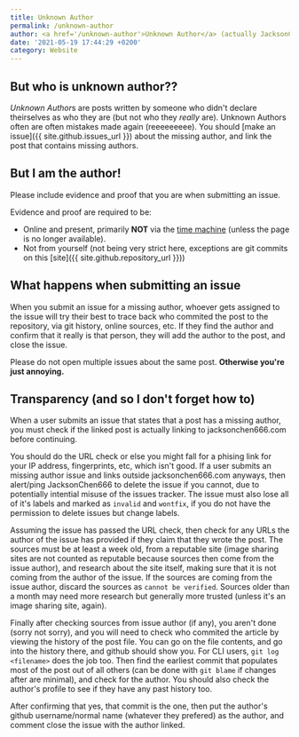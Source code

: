 ```yaml
---
title: Unknown Author
permalink: /unknown-author
author: <a href='/unknown-author'>Unknown Author</a> (actually JacksonChen666)
date: '2021-05-19 17:44:29 +0200'
category: Website
---
```

## But who is unknown author??
*Unknown Author*s are posts written by someone who didn't declare theirselves as who they are (but not who they *really* are).
Unknown Authors often are often mistakes made again (reeeeeeeee). You should [make an issue]({{ site.github.issues_url }}) about the missing author, and link the post that contains missing authors.

## But I am the author!
Please include evidence and proof that you are when submitting an issue.

Evidence and proof are required to be:
- Online and present, primarily **NOT** via the [time machine](https://web.archive.org) (unless the page is no longer available).
- Not from yourself (not being very strict here, exceptions are git commits on this [site]({{ site.github.repository_url }}))

## What happens when submitting an issue
When you submit an issue for a missing author, whoever gets assigned to the issue will try their best to trace back who commited the post to the repository, via git history, online sources, etc.
If they find the author and confirm that it really is that person, they will add the author to the post, and close the issue.

Please do not open multiple issues about the same post. **Otherwise you're just annoying.**

## Transparency (and so I don't forget how to)
When a user submits an issue that states that a post has a missing author, you must check if the linked post is actually linking to jacksonchen666.com before continuing.

You should do the URL check or else you might fall for a phising link for your IP address, fingerprints, etc, which isn't good.
If a user submits an missing author issue and links outside jacksonchen666.com anyways, then alert/ping JacksonChen666 to delete the issue if you cannot, due to potentially intential misuse of the issues tracker. The issue must also lose all of it's labels and marked as `invalid` and `wontfix`, if you do not have the permission to delete issues but change labels.

Assuming the issue has passed the URL check, then check for any URLs the author of the issue has provided if they claim that they wrote the post.
The sources must be at least a week old, from a reputable site (image sharing sites are not counted as reputable because sources then come from the issue author), and research about the site itself, making sure that it is not coming from the author of the issue. If the sources are coming from the issue author, discard the sources as `cannot be verified`.
Sources older than a month may need more research but generally more trusted (unless it's an image sharing site, again).

Finally after checking sources from issue author (if any), you aren't done (sorry not sorry), and you will need to check who commited the article by viewing the history of the post file.
You can go on the file contents, and go into the history there, and github should show you. For CLI users, `git log <filename>` does the job too.
Then find the earliest commit that populates most of the post out of all others (can be done with `git blame` if changes after are minimal), and check for the author. You should also check the author's profile to see if they have any past history too.

After confirming that yes, that commit is the one, then put the author's github username/normal name (whatever they prefered) as the author, and comment close the issue with the author linked.
